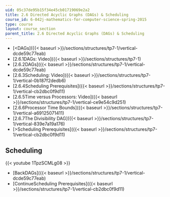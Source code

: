 ```yaml
---
uid: 05c37de95b15f34e45cb01719069e2a2
title: 2.6 Directed Acyclic Graphs (DAGs) & Scheduling
course_id: 6-042j-mathematics-for-computer-science-spring-2015
type: course
layout: course_section
parent_title: 2.6 Directed Acyclic Graphs (DAGs) & Scheduling
---
```


*   [<DAGs]({{< baseurl >}}/sections/structures/tp7-1/vertical-dcde59c77eab)
*   [2.6.1DAGs: Video]({{< baseurl >}}/sections/structures/tp7-1)
*   [2.6.2DAGs]({{< baseurl >}}/sections/structures/tp7-1/vertical-dcde59c77eab)
*   [2.6.3Scheduling: Video]({{< baseurl >}}/sections/structures/tp7-1/vertical-0b187f2dedb6)
*   [2.6.4Scheduling Prerequisites]({{< baseurl >}}/sections/structures/tp7-1/vertical-cb2dbc0f9d11)
*   [2.6.5Time versus Processors: Video]({{< baseurl >}}/sections/structures/tp7-1/vertical-ce9e54c9d251)
*   [2.6.6Processor Time Bounds]({{< baseurl >}}/sections/structures/tp7-1/vertical-a69125071411)
*   [2.6.7The Divisibility DAG]({{< baseurl >}}/sections/structures/tp7-1/vertical-839e7a19a176)
*   [\>Scheduling Prerequisites]({{< baseurl >}}/sections/structures/tp7-1/vertical-cb2dbc0f9d11)

Scheduling
----------

{{< youtube 1TpzSCMLg08 >}}

*   [BackDAGs]({{< baseurl >}}/sections/structures/tp7-1/vertical-dcde59c77eab)
*   [ContinueScheduling Prerequisites]({{< baseurl >}}/sections/structures/tp7-1/vertical-cb2dbc0f9d11)